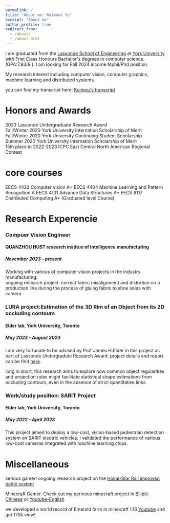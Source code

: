 ```yaml
---
permalink: /
title: "About me: Kuimout Yu"
excerpt: "About me"
author_profile: true
redirect_from: 
  - /about/
  - /about.html
---
```


I am graduated from the [Lassonde School of Engineering](https://lassonde.yorku.ca/) at [York University](https://www.yorku.ca/) with Frist Class Honours Bachelor's degrees in computer science.(GPA:7.93/9 ). I am looking for Fall 2024 income Mphil/Phd position.

My research interest including computer vision, computer graphics, machine learning and distributed systems.

you can find my transcript here: [Kuimou's transcript](../assets/Transcript-June-11.pdf)  

Honors and Awards
======
2023 Lassonde Undergraduate Research Award  
Fall/Winter 2020 York University Internation Scholarship of Merit  
Fall/Winter 2020 York University Continuing Student Scholarship  
Summer 2020 York University Internation Scholarship of Merit  
15th place in 2022-2023 ICPC East Central North American Regional Contest  

core courses
=====
EECS 4422 Computer vision A+
EECS 4404 Machine Learning and Pattern Recognition A
EECS 4101 Advance Data Structures A+
EECS 6117 Distributed Computing A+ (Graduated level Course)

Research Experencie
======

### Compuer Vision Engineer  
#### QUANZHOU HUST research institue of Intelligence manufacturing  
##### November 2023 - present  

Working with various of computer vision projects in the industry manufacturing:  
ongoing research project:  correct fabric misalignment and distortion on a production line during the process of gluing fabric to shoe soles with camera.  
  
### LURA project:Estimation of the 3D Rim of an Object from its 2D occluding contours  
#### Elder lab, York University, Toronto  
##### May 2023 - August 2023  

I am very fortunate to be advised by Prof James.H.Elder in this project as part of Lassonde Undergradute Research Award. project details and report can be find [here](https://3d-rim.readthedocs.io/en/latest/).

long in short, this research aims to explore how common object regularities and projection rules might facilitate statistical shape estimations from occluding contours, even in the absence of strict quantitative links

### Work/study position: SARIT Project  
#### Elder lab, York University, Toronto  
##### May 2022 - April 2023  

This project aimed to deploy a low-cost, vision-based pedestrian detection system on SARIT
electric vehicles. I validated the performance of various low-cost cameras integrated with
machine learning chips.





Miscellaneous
======
serious gamer! 
ongoing research project on the [Hokai-Star Rail improved battle system](https://github.com/CCSCovenant/SBRA)

Minecraft Gamer. Check out my perivous minecraft project in [Bilibili-Chinese](https://space.bilibili.com/5037495) or [Youtube-English](https://www.youtube.com/channel/UCzclQC5LjobvZz_FlZKyZSQ)

we developed a world record of Emerald farm in minecraft 1.16 [Youtube](https://www.youtube.com/watch?v=d4z7YzgIIB0&t=4s) and get 170k view! 
